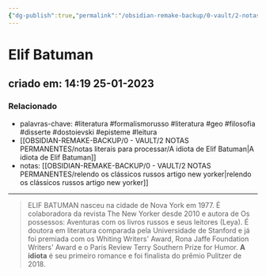 ```yaml
---
{"dg-publish":true,"permalink":"/obsidian-remake-backup/0-vault/2-notas-permanentes/elif-batuman/","tags":["permanente","literatura","formalismorusso","geo","filosofia","disserte","dostoievski","episteme","leitura"],"dgHomeLink":true,"dgShowLocalGraph":true,"dgShowFileTree":true,"dgEnableSearch":true,"noteIcon":""}
---
```


# Elif Batuman
## criado em: 14:19 25-01-2023

### Relacionado
- palavras-chave: #literatura 
 #formalismorusso #literatura #geo #filosofia #disserte #dostoievski #episteme #leitura
- [[OBSIDIAN-REMAKE-BACKUP/0 - VAULT/2 NOTAS PERMANENTES/notas literais para processar/A idiota de Elif Batuman\|A idiota de Elif Batuman]]
- notas: [[OBSIDIAN-REMAKE-BACKUP/0 - VAULT/2 NOTAS PERMANENTES/relendo os clássicos russos artigo new yorker\|relendo os clássicos russos artigo new yorker]]
---
>ELIF BATUMAN nasceu na cidade de Nova York em 1977. É colaboradora da revista The New Yorker desde 2010 e autora de Os possessos: Aventuras com os livros russos e seus leitores (Leya). É doutora em literatura comparada pela Universidade de Stanford e já foi premiada com os Whiting Writers' Award, Rona Jaffe Foundation Writers' Award e o Paris Review Terry Southern Prize for Humor. **A idiota** é seu primeiro romance e foi finalista do prêmio Pulitzer de 2018.